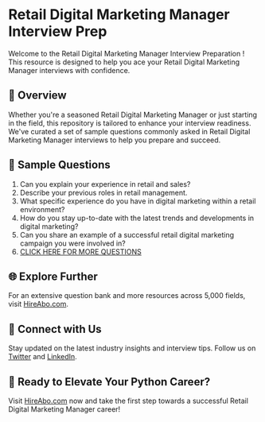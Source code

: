 # Retail Digital Marketing Manager Interview Prep

Welcome to the Retail Digital Marketing Manager Interview Preparation ! This resource is designed to help you ace your Retail Digital Marketing Manager interviews with confidence.

## 🚀 Overview

Whether you're a seasoned Retail Digital Marketing Manager or just starting in the field, this repository is tailored to enhance your interview readiness. We've curated a set of sample questions commonly asked in Retail Digital Marketing Manager interviews to help you prepare and succeed.

## 📝 Sample Questions

1. Can you explain your experience in retail and sales?
2. Describe your previous roles in retail management.
3. What specific experience do you have in digital marketing within a retail environment?
4. How do you stay up-to-date with the latest trends and developments in digital marketing?
5. Can you share an example of a successful retail digital marketing campaign you were involved in?
6. [CLICK HERE FOR MORE QUESTIONS](https://hireabo.com/job/22_0_44/Retail%20Digital%20Marketing%20Manager)

## 🌐 Explore Further

For an extensive question bank and more resources across 5,000 fields, visit [HireAbo.com](https://www.hireabo.com).

## 📱 Connect with Us

Stay updated on the latest industry insights and interview tips. Follow us on [Twitter](https://twitter.com/hireabo) and [LinkedIn](https://www.linkedin.com/in/hire-abo-3609972a8/).

## 🚀 Ready to Elevate Your Python Career?

Visit [HireAbo.com](https://www.hireabo.com) now and take the first step towards a successful Retail Digital Marketing Manager career!